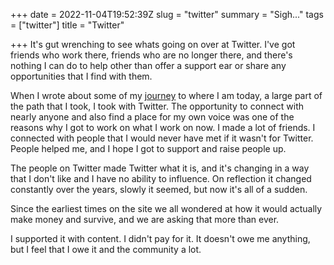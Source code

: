 +++
date = 2022-11-04T19:52:39Z
slug = "twitter"
summary = "Sigh..."
tags = ["twitter"]
title = "Twitter"

+++
It's gut wrenching to see whats going on over at Twitter. I've got friends who work there, friends who are no longer there, and there's nothing I can do to help other than offer a support ear or share any opportunities that I find with them.

When I wrote about some of my [journey](https://developers.googleblog.com/2022/10/paul-kinlan-shares-his-passion-for-web-development-and-devfest.html) to where I am today, a large part of the path that I took, I took with Twitter. The opportunity to connect with nearly anyone and also find a place for my own voice was one of the reasons why I got to work on what I work on now. I made a lot of friends. I connected with people that I would never have met if it wasn't for Twitter. People helped me, and I hope I got to support and raise people up.

The people on Twitter made Twitter what it is, and it's changing in a way that I don't like and I have no ability to influence. On reflection it changed constantly over the years, slowly it seemed, but now it's all of a sudden.

Since the earliest times on the site we all wondered at how it would actually make money and survive, and we are asking that more than ever.

I supported it with content. I didn't pay for it. It doesn't owe me anything, but I feel that I owe it and the community a lot.